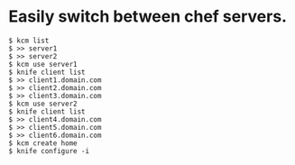 # Easily switch between chef servers.

	$ kcm list 
	$ >> server1
	$ >> server2
	$ kcm use server1
	$ knife client list
	$ >> client1.domain.com
	$ >> client2.domain.com
	$ >> client3.domain.com
	$ kcm use server2
	$ knife client list
	$ >> client4.domain.com
	$ >> client5.domain.com
	$ >> client6.domain.com
	$ kcm create home
	$ knife configure -i
